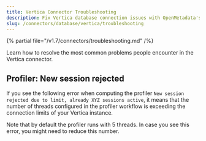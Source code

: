 ```yaml
---
title: Vertica Connector Troubleshooting
description: Fix Vertica database connection issues with OpenMetadata'scomprehensive troubleshooting guide. Get step-by-step solutions for common errors and problems.
slug: /connectors/database/vertica/troubleshooting
---
```


{% partial file="/v1.7/connectors/troubleshooting.md" /%}

Learn how to resolve the most common problems people encounter in the Vertica connector.

## Profiler: New session rejected

If you see the following error when computing the profiler `New session rejected due to limit, already XYZ sessions active`,
it means that the number of threads configured in the profiler workflow is exceeding the connection limits of your
Vertica instance.

Note that by default the profiler runs with 5 threads. In case you see this error, you might need to reduce this number.

